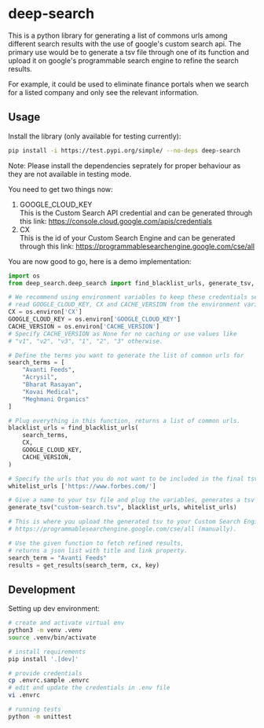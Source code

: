 # deep-search

This is a python library for generating a list of commons urls among different search results with the use of google's custom search api. The primary use would be to generate a tsv file through one of its function and upload it on google's programmable search engine to refine the search results.

For example, it could be used to eliminate finance portals when we search for a listed company and only see the relevant information.

## Usage

Install the library (only available for testing currently):

```bash
pip install -i https://test.pypi.org/simple/ --no-deps deep-search
```

Note: Please install the dependencies seprately for proper behaviour as they are not available in testing mode.

You need to get two things now:

1. GOOGLE_CLOUD_KEY\
   This is the Custom Search API credential and can be generated through this link:
   https://console.cloud.google.com/apis/credentials
2. CX\
   This is the id of your Custom Search Engine and can be generated through this link:
   https://programmablesearchengine.google.com/cse/all

You are now good to go, here is a demo implementation:

```python
import os
from deep_search.deep_search import find_blacklist_urls, generate_tsv, get_results

# We recommend using environment variables to keep these credentials secure
# read GOOGLE_CLOUD_KEY, CX and CACHE_VERSION from the environment variables.
CX = os.environ['CX']
GOOGLE_CLOUD_KEY = os.environ['GOOGLE_CLOUD_KEY']
CACHE_VERSION = os.environ['CACHE_VERSION']
# Specify CACHE_VERSION as None for no caching or use values like
# "v1", "v2", "v3", "1", "2", "3" otherwise.

# Define the terms you want to generate the list of common urls for
search_terms = [
    "Avanti Feeds",
    "Acrysil",
    "Bharat Rasayan",
    "Kovai Medical",
    "Meghmani Organics"
]

# Plug everything in this function, returns a list of common urls.
blacklist_urls = find_blacklist_urls(
    search_terms,
    CX,
    GOOGLE_CLOUD_KEY,
    CACHE_VERSION,
)

# Specify the urls that you do not want to be included in the final tsv file.
whitelist_urls ['https://www.forbes.com/']

# Give a name to your tsv file and plug the variables, generates a tsv file.
generate_tsv("custom-search.tsv", blacklist_urls, whitelist_urls)

# This is where you upload the generated tsv to your Custom Search Engine at
# https://programmablesearchengine.google.com/cse/all (manually).

# Use the given function to fetch refined results,
# returns a json list with title and link property.
search_term = "Avanti Feeds"
results = get_results(search_term, cx, key)
```

## Development

Setting up dev environment:

```bash
# create and activate virtual env
python3 -m venv .venv
source .venv/bin/activate

# install requirements
pip install '.[dev]'

# provide credentials
cp .envrc.sample .envrc
# edit and update the credentials in .env file
vi .envrc

# running tests
python -m unittest
```
